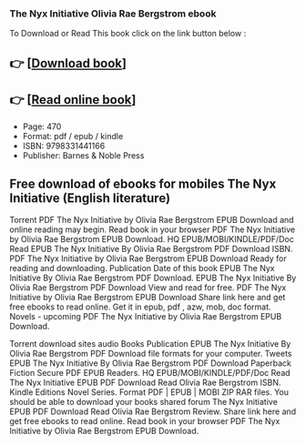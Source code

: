 ### The Nyx Initiative Olivia Rae Bergstrom ebook

To Download or Read This book click on the link button below :

## 👉  [**[Download book](http://get-pdfs.com/download.php?group=book&from=github.com&id=717490&lnk=1065 "Download book")**]

## 👉  [**[Read online book](http://get-pdfs.com/download.php?group=book&from=github.com&id=717490&lnk=1065 "Read online book")**]


* Page: 470
* Format: pdf / epub / kindle
* ISBN: 9798331441166
* Publisher: Barnes &amp; Noble Press



## Free download of ebooks for mobiles The Nyx Initiative (English literature)


Torrent PDF The Nyx Initiative by Olivia Rae Bergstrom EPUB Download and online reading may begin. Read book in your browser PDF The Nyx Initiative by Olivia Rae Bergstrom EPUB Download. HQ EPUB/MOBI/KINDLE/PDF/Doc Read EPUB The Nyx Initiative By Olivia Rae Bergstrom PDF Download ISBN. PDF The Nyx Initiative by Olivia Rae Bergstrom EPUB Download Ready for reading and downloading. Publication Date of this book EPUB The Nyx Initiative By Olivia Rae Bergstrom PDF Download. EPUB The Nyx Initiative By Olivia Rae Bergstrom PDF Download View and read for free. PDF The Nyx Initiative by Olivia Rae Bergstrom EPUB Download Share link here and get free ebooks to read online. Get it in epub, pdf , azw, mob, doc format. Novels - upcoming PDF The Nyx Initiative by Olivia Rae Bergstrom EPUB Download.

Torrent download sites audio Books Publication EPUB The Nyx Initiative By Olivia Rae Bergstrom PDF Download file formats for your computer. Tweets EPUB The Nyx Initiative By Olivia Rae Bergstrom PDF Download Paperback Fiction Secure PDF EPUB Readers. HQ EPUB/MOBI/KINDLE/PDF/Doc Read The Nyx Initiative EPUB PDF Download Read Olivia Rae Bergstrom ISBN. Kindle Editions Novel Series. Format PDF | EPUB | MOBI ZIP RAR files. You should be able to download your books shared forum The Nyx Initiative EPUB PDF Download Read Olivia Rae Bergstrom Review. Share link here and get free ebooks to read online. Read book in your browser PDF The Nyx Initiative by Olivia Rae Bergstrom EPUB Download.





